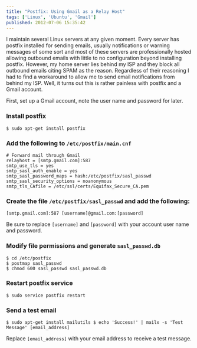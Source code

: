 ```yaml
---
title: "Postfix: Using Gmail as a Relay Host"
tags: ['Linux', 'Ubuntu', 'Gmail']
published: 2012-07-06 15:35:42
---
```


<!-- excerpt -->
I maintain several Linux servers at any given moment. Every server has postfix
installed for sending emails, usually notifications or warning messages of some
sort and most of these servers are professionally hosted allowing outbound
emails with little to no configuration beyond installing postfix. However, my
home server lies behind my ISP and they block all outbound emails citing SPAM as
the reason. Regardless of their reasoning I had to find a workaround to allow me
to send email notifications from behind my ISP. Well, it turns out this is
rather painless with postfix and a Gmail account.
<!-- endexcerpt -->

First, set up a Gmail account, note the user name and password for later.

### Install postfix

    $ sudo apt-get install postfix

### Add the following to `/etc/postfix/main.cnf`

    # Forward mail through Gmail
    relayhost = [smtp.gmail.com]:587
    smtp_use_tls = yes
    smtp_sasl_auth_enable = yes
    smtp_sasl_password_maps = hash:/etc/postfix/sasl_passwd
    smtp_sasl_security_options = noanonymous
    smtp_tls_CAfile = /etc/ssl/certs/Equifax_Secure_CA.pem

### Create the file `/etc/postfix/sasl_passwd` and add the following:

    [smtp.gmail.com]:587 [username]@gmail.com:[password]

<div class="info">
    <p>Be sure to replace <code>[username]</code> and <code>[password]</code> with your account user name and password.</p>
</div>

### Modify file permissions and generate `sasl_passwd.db`

    $ cd /etc/postfix
    $ postmap sasl_passwd
    $ chmod 600 sasl_passwd sasl_passwd.db

### Restart postfix service

    $ sudo service postfix restart

### Send a test email

    $ sudo apt-get install mailutils $ echo 'Success!' | mailx -s 'Test Message' [email_address]

Replace `[email_address]` with your email address to receive a test message.
